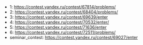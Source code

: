  - 1: https://contest.yandex.ru/contest/67814/problems/
 - 2: https://contest.yandex.ru/contest/68404/problems/
 - 3: https://contest.yandex.ru/contest/69639/enter
 - 4: https://contest.yandex.ru/contest/70532/enter/
 - 5: https://contest.yandex.ru/contest/71636/enter
 - 6: https://contest.yandex.ru/contest/72511/problems/
 - seminar_contest: https://contest.yandex.ru/contest/69027/enter